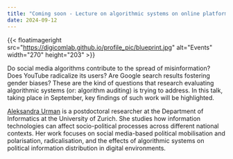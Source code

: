 ```yaml
---
title: "Coming soon - Lecture on algorithmic systems on online platforms (by Aleksandra Urman)"
date: 2024-09-12
---
```


{{< floatimageright src="https://digicomlab.github.io/profile_pic/blueprint.jpg" alt="Events" width="270" height="203" >}}

Do social media algorithms contribute to the spread of misinformation? Does YouTube radicalize its users? Are Google search results fostering gender biases? These are the kind of questions that research evaluating algorithmic systems (or: algorithm auditing) is trying to address. In this talk, taking place in September, key findings of such work will be highlighted.

[Aleksandra Urman](https://www.ifi.uzh.ch/en/scg/people/urman.html) is a postdoctoral researcher at the Department of Informatics at the University of Zurich. She studies how information technologies can affect socio-political processes across different national contexts. Her work focuses on social media-based political mobilisation and polarisation, radicalisation, and the effects of algorithmic systems on political information distribution in digital environments. 

